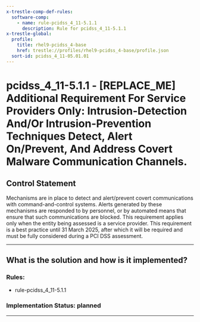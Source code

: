 ```yaml
---
x-trestle-comp-def-rules:
  software-comp:
    - name: rule-pcidss_4_11-5.1.1
      description: Rule for pcidss_4_11-5.1.1
x-trestle-global:
  profile:
    title: rhel9-pcidss_4-base
    href: trestle://profiles/rhel9-pcidss_4-base/profile.json
  sort-id: pcidss_4_11-05.01.01
---
```


# pcidss_4_11-5.1.1 - \[REPLACE_ME\] Additional Requirement For Service Providers Only: Intrusion-Detection And/Or Intrusion-Prevention Techniques Detect, Alert On/Prevent, And Address Covert Malware Communication Channels.

## Control Statement

Mechanisms are in place to detect and alert/prevent covert communications with
command-and-control systems. Alerts generated by these mechanisms are responded to by
personnel, or by automated means that ensure that such communications are blocked. This
requirement applies only when the entity being assessed is a service provider. This
requirement is a best practice until 31 March 2025, after which it will be required and
must be fully considered during a PCI DSS assessment.

______________________________________________________________________

## What is the solution and how is it implemented?

<!-- For implementation status enter one of: implemented, partial, planned, alternative, not-applicable -->

<!-- Note that the list of rules under ### Rules: is read-only and changes will not be captured after assembly to JSON -->

<!-- Add control implementation description here for control: pcidss_4_11-5.1.1 -->

### Rules:

  - rule-pcidss_4_11-5.1.1

### Implementation Status: planned

______________________________________________________________________
